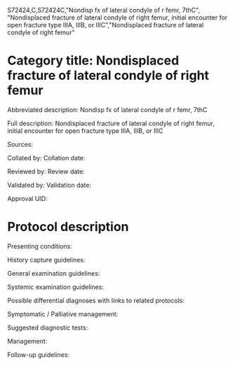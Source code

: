 S72424,C,S72424C,"Nondisp fx of lateral condyle of r femr, 7thC", "Nondisplaced fracture of lateral condyle of right femur, initial encounter for open fracture type IIIA, IIIB, or IIIC","Nondisplaced fracture of lateral condyle of right femur"
# Category title: Nondisplaced fracture of lateral condyle of right femur

Abbreviated description: Nondisp fx of lateral condyle of r femr, 7thC

Full description: Nondisplaced fracture of lateral condyle of right femur, initial encounter for open fracture type IIIA, IIIB, or IIIC

Sources:

Collated by:
Collation date:

Reviewed by:
Review date:

Validated by:
Validation date:

Approval UID:

# Protocol description

Presenting conditions:

History capture guidelines:

General examination guidelines:

Systemic examination guidelines:

Possible differential diagnoses with links to related protocols:

Symptomatic / Palliative management:

Suggested diagnostic tests:

Management:

Follow-up guidelines:
